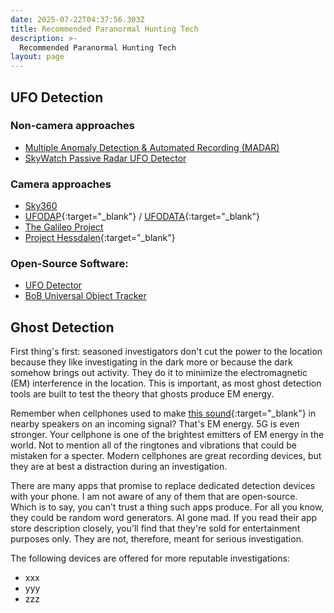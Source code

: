 ```yaml
---
date: 2025-07-22T04:37:56.303Z
title: Recommended Paranormal Hunting Tech
description: >-
  Recommended Paranormal Hunting Tech
layout: page
---
```

## UFO Detection
### Non-camera approaches
* [Multiple Anomaly Detection & Automated Recording (MADAR)](/history/MADARProject)
* [SkyWatch Passive Radar UFO Detector](https://ascendantai.com/skywatch)

### Camera approaches
* [Sky360](https://www.sky360.org)
* [UFODAP](https://ufodap.com){:target="_blank"} / [UFODATA](https://www.ufodata.net){:target="_blank"}
* [The Galileo Project](https://projects.iq.harvard.edu/galileo/home)
* [Project Hessdalen](https://www.hessdalen.org){:target="_blank"}

### Open-Source Software:
* [UFO Detector](https://github.com/UFOID/UFO-Detector)
* [BoB Universal Object Tracker](https://github.com/bobcamera/bobinstall)

## Ghost Detection
First thing's first: seasoned investigators don't cut the power to the location because they like investigating in the dark more or because the dark somehow
brings out activity. They do it to minimize the electromagnetic (EM) interference in the location. This is important, as most ghost detection tools are
built to test the theory that ghosts produce EM energy.

Remember when cellphones used to make [this sound](https://www.youtube.com/watch?v=FYjs7vsaSEw){:target="_blank"} in nearby speakers on an incoming signal?
That's EM energy. 5G is even stronger. Your cellphone is one of the brightest emitters of EM energy in the world. 
Not to mention all of the ringtones and vibrations that could be mistaken for a specter.
Modern cellphones are great recording devices, but they are at best a distraction during an investigation.

There are many apps that promise to replace dedicated detection devices with your phone.
I am not aware of any of them that are open-source. Which is to say, you can't trust a thing such apps produce.
For all you know, they could be random word generators. AI gone mad. If you read their app store description closely, you'll find that they're sold for
entertainment purposes only. They are not, therefore, meant for serious investigation.

The following devices are offered for more reputable investigations:
* xxx
* yyy
* zzz